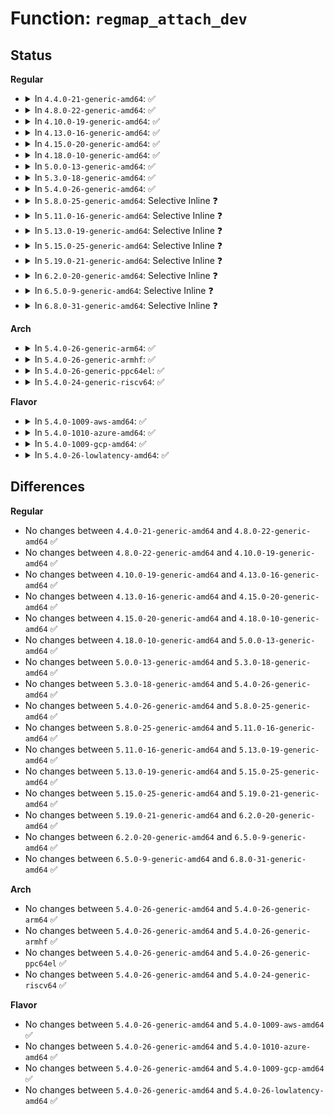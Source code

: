 # Function: <code>regmap_attach_dev</code>

## Status
<b>Regular</b>
<ul>
<li>
<details>
<summary>In <code>4.4.0-21-generic-amd64</code>: ✅</summary>

```c
int regmap_attach_dev(struct device * dev, struct regmap * map, const struct regmap_config * config)
```

```json
{
  "name": "regmap_attach_dev",
  "collision_type": "Unique Global",
  "inline_type": "No",
  "funcs": [
    {
      "addr": 18446744071584490720,
      "name": "regmap_attach_dev",
      "external": true,
      "loc": "drivers/base/regmap/regmap.c:434",
      "file": "drivers/base/regmap/regmap.c",
      "inline": "seen, unknown",
      "caller_inline": [],
      "caller_func": [
        "drivers/base/regmap/regmap.c:__regmap_init"
      ]
    }
  ],
  "symbols": [
    {
      "addr": 18446744071584490720,
      "name": "regmap_attach_dev",
      "section": ".text",
      "bind": "STB_GLOBAL",
      "size": 101
    }
  ]
}
```
</details>
</li>
<li>
<details>
<summary>In <code>4.8.0-22-generic-amd64</code>: ✅</summary>

```c
int regmap_attach_dev(struct device * dev, struct regmap * map, const struct regmap_config * config)
```

```json
{
  "name": "regmap_attach_dev",
  "collision_type": "Unique Global",
  "inline_type": "No",
  "funcs": [
    {
      "addr": 18446744071584837168,
      "name": "regmap_attach_dev",
      "external": true,
      "loc": "drivers/base/regmap/regmap.c:492",
      "file": "drivers/base/regmap/regmap.c",
      "inline": "seen, unknown",
      "caller_inline": [],
      "caller_func": [
        "drivers/base/regmap/regmap.c:__regmap_init"
      ]
    }
  ],
  "symbols": [
    {
      "addr": 18446744071584837168,
      "name": "regmap_attach_dev",
      "section": ".text",
      "bind": "STB_GLOBAL",
      "size": 101
    }
  ]
}
```
</details>
</li>
<li>
<details>
<summary>In <code>4.10.0-19-generic-amd64</code>: ✅</summary>

```c
int regmap_attach_dev(struct device * dev, struct regmap * map, const struct regmap_config * config)
```

```json
{
  "name": "regmap_attach_dev",
  "collision_type": "Unique Global",
  "inline_type": "No",
  "funcs": [
    {
      "addr": 18446744071585030480,
      "name": "regmap_attach_dev",
      "external": true,
      "loc": "drivers/base/regmap/regmap.c:515",
      "file": "drivers/base/regmap/regmap.c",
      "inline": "seen, unknown",
      "caller_inline": [],
      "caller_func": [
        "drivers/base/regmap/regmap.c:__regmap_init"
      ]
    }
  ],
  "symbols": [
    {
      "addr": 18446744071585030480,
      "name": "regmap_attach_dev",
      "section": ".text",
      "bind": "STB_GLOBAL",
      "size": 101
    }
  ]
}
```
</details>
</li>
<li>
<details>
<summary>In <code>4.13.0-16-generic-amd64</code>: ✅</summary>

```c
int regmap_attach_dev(struct device * dev, struct regmap * map, const struct regmap_config * config)
```

```json
{
  "name": "regmap_attach_dev",
  "collision_type": "Unique Global",
  "inline_type": "No",
  "funcs": [
    {
      "addr": 18446744071585114928,
      "name": "regmap_attach_dev",
      "external": true,
      "loc": "drivers/base/regmap/regmap.c:515",
      "file": "drivers/base/regmap/regmap.c",
      "inline": "seen, unknown",
      "caller_inline": [],
      "caller_func": [
        "drivers/base/regmap/regmap.c:__regmap_init"
      ]
    }
  ],
  "symbols": [
    {
      "addr": 18446744071585114928,
      "name": "regmap_attach_dev",
      "section": ".text",
      "bind": "STB_GLOBAL",
      "size": 101
    }
  ]
}
```
</details>
</li>
<li>
<details>
<summary>In <code>4.15.0-20-generic-amd64</code>: ✅</summary>

```c
int regmap_attach_dev(struct device * dev, struct regmap * map, const struct regmap_config * config)
```

```json
{
  "name": "regmap_attach_dev",
  "collision_type": "Unique Global",
  "inline_type": "No",
  "funcs": [
    {
      "addr": 18446744071585541344,
      "name": "regmap_attach_dev",
      "external": true,
      "loc": "drivers/base/regmap/regmap.c:561",
      "file": "drivers/base/regmap/regmap.c",
      "inline": "seen, unknown",
      "caller_inline": [],
      "caller_func": [
        "drivers/base/regmap/regmap.c:__regmap_init"
      ]
    }
  ],
  "symbols": [
    {
      "addr": 18446744071585541344,
      "name": "regmap_attach_dev",
      "section": ".text",
      "bind": "STB_GLOBAL",
      "size": 101
    }
  ]
}
```
</details>
</li>
<li>
<details>
<summary>In <code>4.18.0-10-generic-amd64</code>: ✅</summary>

```c
int regmap_attach_dev(struct device * dev, struct regmap * map, const struct regmap_config * config)
```

```json
{
  "name": "regmap_attach_dev",
  "collision_type": "Unique Global",
  "inline_type": "No",
  "funcs": [
    {
      "addr": 18446744071585785104,
      "name": "regmap_attach_dev",
      "external": true,
      "loc": "drivers/base/regmap/regmap.c:564",
      "file": "drivers/base/regmap/regmap.c",
      "inline": "seen, unknown",
      "caller_inline": [],
      "caller_func": [
        "drivers/base/regmap/regmap.c:__regmap_init"
      ]
    }
  ],
  "symbols": [
    {
      "addr": 18446744071585785104,
      "name": "regmap_attach_dev",
      "section": ".text",
      "bind": "STB_GLOBAL",
      "size": 101
    }
  ]
}
```
</details>
</li>
<li>
<details>
<summary>In <code>5.0.0-13-generic-amd64</code>: ✅</summary>

```c
int regmap_attach_dev(struct device * dev, struct regmap * map, const struct regmap_config * config)
```

```json
{
  "name": "regmap_attach_dev",
  "collision_type": "Unique Global",
  "inline_type": "No",
  "funcs": [
    {
      "addr": 18446744071585918080,
      "name": "regmap_attach_dev",
      "external": true,
      "loc": "drivers/base/regmap/regmap.c:596",
      "file": "drivers/base/regmap/regmap.c",
      "inline": "seen, unknown",
      "caller_inline": [],
      "caller_func": [
        "drivers/base/regmap/regmap.c:__regmap_init"
      ]
    }
  ],
  "symbols": [
    {
      "addr": 18446744071585918080,
      "name": "regmap_attach_dev",
      "section": ".text",
      "bind": "STB_GLOBAL",
      "size": 101
    }
  ]
}
```
</details>
</li>
<li>
<details>
<summary>In <code>5.3.0-18-generic-amd64</code>: ✅</summary>

```c
int regmap_attach_dev(struct device * dev, struct regmap * map, const struct regmap_config * config)
```

```json
{
  "name": "regmap_attach_dev",
  "collision_type": "Unique Global",
  "inline_type": "No",
  "funcs": [
    {
      "addr": 18446744071586160048,
      "name": "regmap_attach_dev",
      "external": true,
      "loc": "drivers/base/regmap/regmap.c:592",
      "file": "drivers/base/regmap/regmap.c",
      "inline": "seen, unknown",
      "caller_inline": [],
      "caller_func": [
        "drivers/base/regmap/regmap.c:__regmap_init"
      ]
    }
  ],
  "symbols": [
    {
      "addr": 18446744071586160048,
      "name": "regmap_attach_dev",
      "section": ".text",
      "bind": "STB_GLOBAL",
      "size": 103
    }
  ]
}
```
</details>
</li>
<li>
<details>
<summary>In <code>5.4.0-26-generic-amd64</code>: ✅</summary>

```c
int regmap_attach_dev(struct device * dev, struct regmap * map, const struct regmap_config * config)
```

```json
{
  "name": "regmap_attach_dev",
  "collision_type": "Unique Global",
  "inline_type": "No",
  "funcs": [
    {
      "addr": 18446744071586308448,
      "name": "regmap_attach_dev",
      "external": true,
      "loc": "drivers/base/regmap/regmap.c:592",
      "file": "drivers/base/regmap/regmap.c",
      "inline": "seen, unknown",
      "caller_inline": [],
      "caller_func": [
        "drivers/base/regmap/regmap.c:__regmap_init"
      ]
    }
  ],
  "symbols": [
    {
      "addr": 18446744071586308448,
      "name": "regmap_attach_dev",
      "section": ".text",
      "bind": "STB_GLOBAL",
      "size": 103
    }
  ]
}
```
</details>
</li>
<li>
<details>
<summary>In <code>5.8.0-25-generic-amd64</code>: Selective Inline ❓</summary>

```c
int regmap_attach_dev(struct device * dev, struct regmap * map, const struct regmap_config * config)
```

```json
{
  "name": "regmap_attach_dev",
  "collision_type": "Unique Global",
  "inline_type": "Selective",
  "funcs": [
    {
      "addr": 18446744071587087681,
      "name": "regmap_attach_dev",
      "external": true,
      "loc": "drivers/base/regmap/regmap.c:584",
      "file": "drivers/base/regmap/regmap.c",
      "inline": "not declared, inlined",
      "caller_inline": [
        "drivers/base/regmap/regmap.c:__regmap_init"
      ],
      "caller_func": []
    }
  ],
  "symbols": [
    {
      "addr": 18446744071587078784,
      "name": "regmap_attach_dev",
      "section": ".text",
      "bind": "STB_GLOBAL",
      "size": 103
    }
  ]
}
```
</details>
</li>
<li>
<details>
<summary>In <code>5.11.0-16-generic-amd64</code>: Selective Inline ❓</summary>

```c
int regmap_attach_dev(struct device * dev, struct regmap * map, const struct regmap_config * config)
```

```json
{
  "name": "regmap_attach_dev",
  "collision_type": "Unique Global",
  "inline_type": "Selective",
  "funcs": [
    {
      "addr": 18446744071587165856,
      "name": "regmap_attach_dev",
      "external": true,
      "loc": "drivers/base/regmap/regmap.c:611",
      "file": "drivers/base/regmap/regmap.c",
      "inline": "not declared, inlined",
      "caller_inline": [],
      "caller_func": [
        "drivers/base/regmap/regmap.c:__regmap_init"
      ]
    }
  ],
  "symbols": [
    {
      "addr": 18446744071587165856,
      "name": "regmap_attach_dev",
      "section": ".text",
      "bind": "STB_GLOBAL",
      "size": 156
    }
  ]
}
```
</details>
</li>
<li>
<details>
<summary>In <code>5.13.0-19-generic-amd64</code>: Selective Inline ❓</summary>

```c
int regmap_attach_dev(struct device * dev, struct regmap * map, const struct regmap_config * config)
```

```json
{
  "name": "regmap_attach_dev",
  "collision_type": "Unique Global",
  "inline_type": "Selective",
  "funcs": [
    {
      "addr": 18446744071587053376,
      "name": "regmap_attach_dev",
      "external": true,
      "loc": "drivers/base/regmap/regmap.c:611",
      "file": "drivers/base/regmap/regmap.c",
      "inline": "not declared, inlined",
      "caller_inline": [],
      "caller_func": [
        "drivers/base/regmap/regmap.c:__regmap_init"
      ]
    }
  ],
  "symbols": [
    {
      "addr": 18446744071587053376,
      "name": "regmap_attach_dev",
      "section": ".text",
      "bind": "STB_GLOBAL",
      "size": 156
    }
  ]
}
```
</details>
</li>
<li>
<details>
<summary>In <code>5.15.0-25-generic-amd64</code>: Selective Inline ❓</summary>

```c
int regmap_attach_dev(struct device * dev, struct regmap * map, const struct regmap_config * config)
```

```json
{
  "name": "regmap_attach_dev",
  "collision_type": "Unique Global",
  "inline_type": "Selective",
  "funcs": [
    {
      "addr": 18446744071587623344,
      "name": "regmap_attach_dev",
      "external": true,
      "loc": "drivers/base/regmap/regmap.c:638",
      "file": "drivers/base/regmap/regmap.c",
      "inline": "not declared, inlined",
      "caller_inline": [],
      "caller_func": [
        "drivers/base/regmap/regmap.c:__regmap_init"
      ]
    }
  ],
  "symbols": [
    {
      "addr": 18446744071587623344,
      "name": "regmap_attach_dev",
      "section": ".text",
      "bind": "STB_GLOBAL",
      "size": 171
    }
  ]
}
```
</details>
</li>
<li>
<details>
<summary>In <code>5.19.0-21-generic-amd64</code>: Selective Inline ❓</summary>

```c
int regmap_attach_dev(struct device * dev, struct regmap * map, const struct regmap_config * config)
```

```json
{
  "name": "regmap_attach_dev",
  "collision_type": "Unique Global",
  "inline_type": "Selective",
  "funcs": [
    {
      "addr": 18446744071588967840,
      "name": "regmap_attach_dev",
      "external": true,
      "loc": "drivers/base/regmap/regmap.c:638",
      "file": "drivers/base/regmap/regmap.c",
      "inline": "not declared, inlined",
      "caller_inline": [],
      "caller_func": [
        "drivers/base/regmap/regmap.c:__regmap_init"
      ]
    }
  ],
  "symbols": [
    {
      "addr": 18446744071588967840,
      "name": "regmap_attach_dev",
      "section": ".text",
      "bind": "STB_GLOBAL",
      "size": 177
    }
  ]
}
```
</details>
</li>
<li>
<details>
<summary>In <code>6.2.0-20-generic-amd64</code>: Selective Inline ❓</summary>

```c
int regmap_attach_dev(struct device * dev, struct regmap * map, const struct regmap_config * config)
```

```json
{
  "name": "regmap_attach_dev",
  "collision_type": "Unique Global",
  "inline_type": "Selective",
  "funcs": [
    {
      "addr": 18446744071590487904,
      "name": "regmap_attach_dev",
      "external": true,
      "loc": "drivers/base/regmap/regmap.c:627",
      "file": "drivers/base/regmap/regmap.c",
      "inline": "not declared, inlined",
      "caller_inline": [],
      "caller_func": [
        "drivers/base/regmap/regmap.c:__regmap_init"
      ]
    }
  ],
  "symbols": [
    {
      "addr": 18446744071590487904,
      "name": "regmap_attach_dev",
      "section": ".text",
      "bind": "STB_GLOBAL",
      "size": 177
    }
  ]
}
```
</details>
</li>
<li>
<details>
<summary>In <code>6.5.0-9-generic-amd64</code>: Selective Inline ❓</summary>

```c
int regmap_attach_dev(struct device * dev, struct regmap * map, const struct regmap_config * config)
```

```json
{
  "name": "regmap_attach_dev",
  "collision_type": "Unique Global",
  "inline_type": "Selective",
  "funcs": [
    {
      "addr": 18446744071590810480,
      "name": "regmap_attach_dev",
      "external": true,
      "loc": "drivers/base/regmap/regmap.c:627",
      "file": "drivers/base/regmap/regmap.c",
      "inline": "not declared, inlined",
      "caller_inline": [],
      "caller_func": [
        "drivers/base/regmap/regmap.c:__regmap_init"
      ]
    }
  ],
  "symbols": [
    {
      "addr": 18446744071590810480,
      "name": "regmap_attach_dev",
      "section": ".text",
      "bind": "STB_GLOBAL",
      "size": 177
    }
  ]
}
```
</details>
</li>
<li>
<details>
<summary>In <code>6.8.0-31-generic-amd64</code>: Selective Inline ❓</summary>

```c
int regmap_attach_dev(struct device * dev, struct regmap * map, const struct regmap_config * config)
```

```json
{
  "name": "regmap_attach_dev",
  "collision_type": "Unique Global",
  "inline_type": "Selective",
  "funcs": [
    {
      "addr": 18446744071591153392,
      "name": "regmap_attach_dev",
      "external": true,
      "loc": "drivers/base/regmap/regmap.c:573",
      "file": "drivers/base/regmap/regmap.c",
      "inline": "not declared, inlined",
      "caller_inline": [],
      "caller_func": [
        "drivers/base/regmap/regmap.c:__regmap_init"
      ]
    }
  ],
  "symbols": [
    {
      "addr": 18446744071591153392,
      "name": "regmap_attach_dev",
      "section": ".text",
      "bind": "STB_GLOBAL",
      "size": 177
    }
  ]
}
```
</details>
</li>
</ul>
<b>Arch</b>
<ul>
<li>
<details>
<summary>In <code>5.4.0-26-generic-arm64</code>: ✅</summary>

```c
int regmap_attach_dev(struct device * dev, struct regmap * map, const struct regmap_config * config)
```

```json
{
  "name": "regmap_attach_dev",
  "collision_type": "Unique Global",
  "inline_type": "No",
  "funcs": [
    {
      "addr": 18446603336499143216,
      "name": "regmap_attach_dev",
      "external": true,
      "loc": "drivers/base/regmap/regmap.c:592",
      "file": "drivers/base/regmap/regmap.c",
      "inline": "seen, unknown",
      "caller_inline": [],
      "caller_func": [
        "drivers/pinctrl/freescale/pinctrl-imx.c:imx_pinctrl_probe",
        "drivers/reset/reset-imx7.c:imx7_reset_probe",
        "drivers/base/regmap/regmap.c:__regmap_init"
      ]
    }
  ],
  "symbols": [
    {
      "addr": 18446603336499143216,
      "name": "regmap_attach_dev",
      "section": ".text",
      "bind": "STB_GLOBAL",
      "size": 132
    }
  ]
}
```
</details>
</li>
<li>
<details>
<summary>In <code>5.4.0-26-generic-armhf</code>: ✅</summary>

```c
int regmap_attach_dev(struct device * dev, struct regmap * map, const struct regmap_config * config)
```

```json
{
  "name": "regmap_attach_dev",
  "collision_type": "Unique Global",
  "inline_type": "No",
  "funcs": [
    {
      "addr": 3231679312,
      "name": "regmap_attach_dev",
      "external": true,
      "loc": "drivers/base/regmap/regmap.c:592",
      "file": "drivers/base/regmap/regmap.c",
      "inline": "seen, unknown",
      "caller_inline": [],
      "caller_func": [
        "drivers/pinctrl/freescale/pinctrl-imx.c:imx_pinctrl_probe",
        "drivers/reset/reset-imx7.c:imx7_reset_probe",
        "drivers/base/regmap/regmap.c:__regmap_init"
      ]
    }
  ],
  "symbols": [
    {
      "addr": 3231679312,
      "name": "regmap_attach_dev",
      "section": ".text",
      "bind": "STB_GLOBAL",
      "size": 112
    }
  ]
}
```
</details>
</li>
<li>
<details>
<summary>In <code>5.4.0-26-generic-ppc64el</code>: ✅</summary>

```c
int regmap_attach_dev(struct device * dev, struct regmap * map, const struct regmap_config * config)
```

```json
{
  "name": "regmap_attach_dev",
  "collision_type": "Unique Global",
  "inline_type": "No",
  "funcs": [
    {
      "addr": 13835058055292336192,
      "name": "regmap_attach_dev",
      "external": true,
      "loc": "drivers/base/regmap/regmap.c:592",
      "file": "drivers/base/regmap/regmap.c",
      "inline": "seen, unknown",
      "caller_inline": [],
      "caller_func": [
        "drivers/base/regmap/regmap.c:__regmap_init"
      ]
    }
  ],
  "symbols": [
    {
      "addr": 13835058055292336192,
      "name": "regmap_attach_dev",
      "section": ".text",
      "bind": "STB_GLOBAL",
      "size": 164
    }
  ]
}
```
</details>
</li>
<li>
<details>
<summary>In <code>5.4.0-24-generic-riscv64</code>: ✅</summary>

```c
int regmap_attach_dev(struct device * dev, struct regmap * map, const struct regmap_config * config)
```

```json
{
  "name": "regmap_attach_dev",
  "collision_type": "Unique Global",
  "inline_type": "No",
  "funcs": [
    {
      "addr": 18446743936276446834,
      "name": "regmap_attach_dev",
      "external": true,
      "loc": "drivers/base/regmap/regmap.c:592",
      "file": "drivers/base/regmap/regmap.c",
      "inline": "seen, unknown",
      "caller_inline": [],
      "caller_func": [
        "drivers/base/regmap/regmap.c:__regmap_init"
      ]
    }
  ],
  "symbols": [
    {
      "addr": 18446743936276446834,
      "name": "regmap_attach_dev",
      "section": ".text",
      "bind": "STB_GLOBAL",
      "size": 120
    }
  ]
}
```
</details>
</li>
</ul>
<b>Flavor</b>
<ul>
<li>
<details>
<summary>In <code>5.4.0-1009-aws-amd64</code>: ✅</summary>

```c
int regmap_attach_dev(struct device * dev, struct regmap * map, const struct regmap_config * config)
```

```json
{
  "name": "regmap_attach_dev",
  "collision_type": "Unique Global",
  "inline_type": "No",
  "funcs": [
    {
      "addr": 18446744071586071696,
      "name": "regmap_attach_dev",
      "external": true,
      "loc": "drivers/base/regmap/regmap.c:592",
      "file": "drivers/base/regmap/regmap.c",
      "inline": "seen, unknown",
      "caller_inline": [],
      "caller_func": [
        "drivers/base/regmap/regmap.c:__regmap_init"
      ]
    }
  ],
  "symbols": [
    {
      "addr": 18446744071586071696,
      "name": "regmap_attach_dev",
      "section": ".text",
      "bind": "STB_GLOBAL",
      "size": 103
    }
  ]
}
```
</details>
</li>
<li>
<details>
<summary>In <code>5.4.0-1010-azure-amd64</code>: ✅</summary>

```c
int regmap_attach_dev(struct device * dev, struct regmap * map, const struct regmap_config * config)
```

```json
{
  "name": "regmap_attach_dev",
  "collision_type": "Unique Global",
  "inline_type": "No",
  "funcs": [
    {
      "addr": 18446744071585917648,
      "name": "regmap_attach_dev",
      "external": true,
      "loc": "drivers/base/regmap/regmap.c:592",
      "file": "drivers/base/regmap/regmap.c",
      "inline": "seen, unknown",
      "caller_inline": [],
      "caller_func": [
        "drivers/base/regmap/regmap.c:__regmap_init"
      ]
    }
  ],
  "symbols": [
    {
      "addr": 18446744071585917648,
      "name": "regmap_attach_dev",
      "section": ".text",
      "bind": "STB_GLOBAL",
      "size": 103
    }
  ]
}
```
</details>
</li>
<li>
<details>
<summary>In <code>5.4.0-1009-gcp-amd64</code>: ✅</summary>

```c
int regmap_attach_dev(struct device * dev, struct regmap * map, const struct regmap_config * config)
```

```json
{
  "name": "regmap_attach_dev",
  "collision_type": "Unique Global",
  "inline_type": "No",
  "funcs": [
    {
      "addr": 18446744071586256416,
      "name": "regmap_attach_dev",
      "external": true,
      "loc": "drivers/base/regmap/regmap.c:592",
      "file": "drivers/base/regmap/regmap.c",
      "inline": "seen, unknown",
      "caller_inline": [],
      "caller_func": [
        "drivers/base/regmap/regmap.c:__regmap_init"
      ]
    }
  ],
  "symbols": [
    {
      "addr": 18446744071586256416,
      "name": "regmap_attach_dev",
      "section": ".text",
      "bind": "STB_GLOBAL",
      "size": 103
    }
  ]
}
```
</details>
</li>
<li>
<details>
<summary>In <code>5.4.0-26-lowlatency-amd64</code>: ✅</summary>

```c
int regmap_attach_dev(struct device * dev, struct regmap * map, const struct regmap_config * config)
```

```json
{
  "name": "regmap_attach_dev",
  "collision_type": "Unique Global",
  "inline_type": "No",
  "funcs": [
    {
      "addr": 18446744071586367360,
      "name": "regmap_attach_dev",
      "external": true,
      "loc": "drivers/base/regmap/regmap.c:592",
      "file": "drivers/base/regmap/regmap.c",
      "inline": "seen, unknown",
      "caller_inline": [],
      "caller_func": [
        "drivers/base/regmap/regmap.c:__regmap_init"
      ]
    }
  ],
  "symbols": [
    {
      "addr": 18446744071586367360,
      "name": "regmap_attach_dev",
      "section": ".text",
      "bind": "STB_GLOBAL",
      "size": 103
    }
  ]
}
```
</details>
</li>
</ul>

## Differences
<b>Regular</b>
<ul>
<li>
No changes between <code>4.4.0-21-generic-amd64</code> and <code>4.8.0-22-generic-amd64</code> ✅
</li>
<li>
No changes between <code>4.8.0-22-generic-amd64</code> and <code>4.10.0-19-generic-amd64</code> ✅
</li>
<li>
No changes between <code>4.10.0-19-generic-amd64</code> and <code>4.13.0-16-generic-amd64</code> ✅
</li>
<li>
No changes between <code>4.13.0-16-generic-amd64</code> and <code>4.15.0-20-generic-amd64</code> ✅
</li>
<li>
No changes between <code>4.15.0-20-generic-amd64</code> and <code>4.18.0-10-generic-amd64</code> ✅
</li>
<li>
No changes between <code>4.18.0-10-generic-amd64</code> and <code>5.0.0-13-generic-amd64</code> ✅
</li>
<li>
No changes between <code>5.0.0-13-generic-amd64</code> and <code>5.3.0-18-generic-amd64</code> ✅
</li>
<li>
No changes between <code>5.3.0-18-generic-amd64</code> and <code>5.4.0-26-generic-amd64</code> ✅
</li>
<li>
No changes between <code>5.4.0-26-generic-amd64</code> and <code>5.8.0-25-generic-amd64</code> ✅
</li>
<li>
No changes between <code>5.8.0-25-generic-amd64</code> and <code>5.11.0-16-generic-amd64</code> ✅
</li>
<li>
No changes between <code>5.11.0-16-generic-amd64</code> and <code>5.13.0-19-generic-amd64</code> ✅
</li>
<li>
No changes between <code>5.13.0-19-generic-amd64</code> and <code>5.15.0-25-generic-amd64</code> ✅
</li>
<li>
No changes between <code>5.15.0-25-generic-amd64</code> and <code>5.19.0-21-generic-amd64</code> ✅
</li>
<li>
No changes between <code>5.19.0-21-generic-amd64</code> and <code>6.2.0-20-generic-amd64</code> ✅
</li>
<li>
No changes between <code>6.2.0-20-generic-amd64</code> and <code>6.5.0-9-generic-amd64</code> ✅
</li>
<li>
No changes between <code>6.5.0-9-generic-amd64</code> and <code>6.8.0-31-generic-amd64</code> ✅
</li>
</ul>
<b>Arch</b>
<ul>
<li>
No changes between <code>5.4.0-26-generic-amd64</code> and <code>5.4.0-26-generic-arm64</code> ✅
</li>
<li>
No changes between <code>5.4.0-26-generic-amd64</code> and <code>5.4.0-26-generic-armhf</code> ✅
</li>
<li>
No changes between <code>5.4.0-26-generic-amd64</code> and <code>5.4.0-26-generic-ppc64el</code> ✅
</li>
<li>
No changes between <code>5.4.0-26-generic-amd64</code> and <code>5.4.0-24-generic-riscv64</code> ✅
</li>
</ul>
<b>Flavor</b>
<ul>
<li>
No changes between <code>5.4.0-26-generic-amd64</code> and <code>5.4.0-1009-aws-amd64</code> ✅
</li>
<li>
No changes between <code>5.4.0-26-generic-amd64</code> and <code>5.4.0-1010-azure-amd64</code> ✅
</li>
<li>
No changes between <code>5.4.0-26-generic-amd64</code> and <code>5.4.0-1009-gcp-amd64</code> ✅
</li>
<li>
No changes between <code>5.4.0-26-generic-amd64</code> and <code>5.4.0-26-lowlatency-amd64</code> ✅
</li>
</ul>

